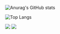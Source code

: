 
![Anurag's GitHub stats](https://github-readme-stats.vercel.app/api?username=O-Wensu&show_icons=true&theme=omni)

![Top Langs](https://github-readme-stats.vercel.app/api/top-langs/?username=O-Wensu&layout=compact&theme=omni)

<a href="https://yeon-dev.tistory.com/" target="_blank"><img src="https://img.shields.io/badge/BLOG-000000?style=flat-square&logo=Tistory&logoColor=white"/></a> <img src="https://img.shields.io/badge/sojk401@gmail.com-EA4335?style=flat-square&logo=Gmail&logoColor=white"/> 


